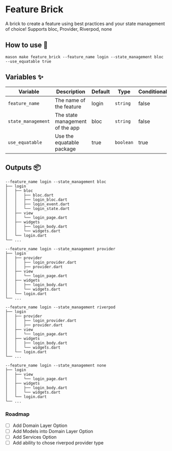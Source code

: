 # Feature Brick

A brick to create a feature using best practices and your state management of choice! Supports bloc, Provider, Riverpod, none

## How to use 🚀

```
mason make feature_brick --feature_name login --state_management bloc --use_equatable true
```

## Variables ✨

| Variable           | Description                     | Default | Type      | Conditional | When       |
| ------------------ | ------------------------------- | ------- | --------- | ----------- | ---------- |
| `feature_name`     | The name of the feature         | login   | `string`  | false       | N/A        |
| `state_management` | The state management of the app | bloc    | `string`  | false       | N/A        |
| `use_equatable`    | Use the equatable package       | true    | `boolean` | true        | Using Bloc |

## Outputs 📦

```
--feature_name login --state_management bloc
├── login
│   ├── bloc
│   │   ├── bloc.dart
│   │   ├── login_bloc.dart
│   │   ├── login_event.dart
│   │   └── login_state.dart
│   ├── view
│   │   └── login_page.dart
│   ├── widgets
│   │   ├── login_body.dart
│   │   └── widgets.dart
│   └── login.dart
└── ...
```

```
--feature_name login --state_management provider
├── login
│   ├── provider
│   │   ├── login_provider.dart
│   │   ├── provider.dart
│   ├── view
│   │   └── login_page.dart
│   ├── widgets
│   │   ├── login_body.dart
│   │   └── widgets.dart
│   └── login.dart
└── ...
```

```
--feature_name login --state_management riverpod
├── login
│   ├── provider
│   │   ├── login_provider.dart
│   │   ├── provider.dart
│   ├── view
│   │   └── login_page.dart
│   ├── widgets
│   │   ├── login_body.dart
│   │   └── widgets.dart
│   └── login.dart
└── ...
```

```
--feature_name login --state_management none
├── login
│   ├── view
│   │   └── login_page.dart
│   ├── widgets
│   │   ├── login_body.dart
│   │   └── widgets.dart
│   └── login.dart
└── ...
```

### Roadmap

- [ ] Add Domain Layer Option
- [ ] Add Models into Domain Layer Option
- [ ] Add Services Option
- [ ] Add ability to chose riverpod provider type
